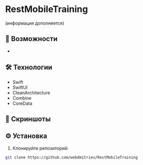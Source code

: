# RestMobileTraining

(информация дополняется)


## 🚀 Возможности
-

## 🛠 Технологии
- Swift
- SwiftUI
- CleanArchitecture
- Combine
- CoreData


## 📸 Скриншоты


## ⚙️ Установка
1. Клонируйте репозиторий:
```bash
git clone https://github.com/webdmitriev/RestMobileTraining
